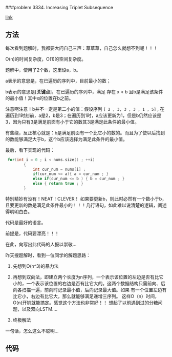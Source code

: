 ###problem 3334. Increasing Triplet Subsequence

[link](https://leetcode.com/problems/increasing-triplet-subsequence/)

## 方法

每次看到题解时，我都要大问自己三声：草草草，自己怎么就想不到呢！！！

O(n)的时间复杂度，O(1)的空间复杂度。

题解中，使用了2个数，这里设a，b。

a表示的意思是，在已遍历的序列中，目前最小的数；

b表示的意思是[**关键点**]，在已遍历的序列中，满足 存在 x < b 且b是满足该条件的最小值！其中x的位置在b之前。

注意啊注意！b并不一定是第二小的值：假设序列 `[ 2 , 3, 3 , 3 , 1 , 5]` , 在遍历到1时刻前，a是2，b是3；在遍历到1时，a应该更新为1，但是b仍然应该是3，因为只有3是满足前面有小于它的数其3是满足此条件的最小值。

有些绕，反正核心就是：b是满足前面有一个比它小的数的。而且为了使以后找到的数能够满足大于b，这个b应该选择为满足此条件的最小值。

最后，看下实现的代码：

```C++
 for(int i = 0 ; i < nums.size() ; ++i)
        {
            int cur_num = nums[i] ;
            if(cur_num <= a){ a = cur_num ; }
            else if(cur_num <= b ) { b = cur_num ; }
            else { return true ; } 
        }
```

特别精妙有没有！NEAT！CLEVER！ 如果要更新b，则此时必然有一个数小于b，且要更新的数是满足此条件最小的！！！几行语句，如此难以说清楚的逻辑，阐述得明明白白。

代码是最好的语言。

前提是，代码要漂亮！！！

在此，向写出此代码的人报以崇敬... 

昨天搜题解时，看到一位同学的解题思路：

1. 先想到O(n^3)的暴力法

2. 再想到双向法，即建立两个长度为n序列，一个表示该位置的左边是否有比它小的，一个表示该位置的右边是否有比它大的。这两个数据结构只需前向、后向各扫描一遍，前向时记录最小值，后向记录最大值。如果 有一个位置左边有比它小，右边有比它大，那么就能够满足递增三序列。 这样O（n）时间，O(n)开销就能搞定。感觉这个方法也非常好！！ 想起了以前遇到过的分糖问题，以及双向LSTM....

3. 终极解法

一句话，怎么这么不聪明...

## 代码

```C++

```

